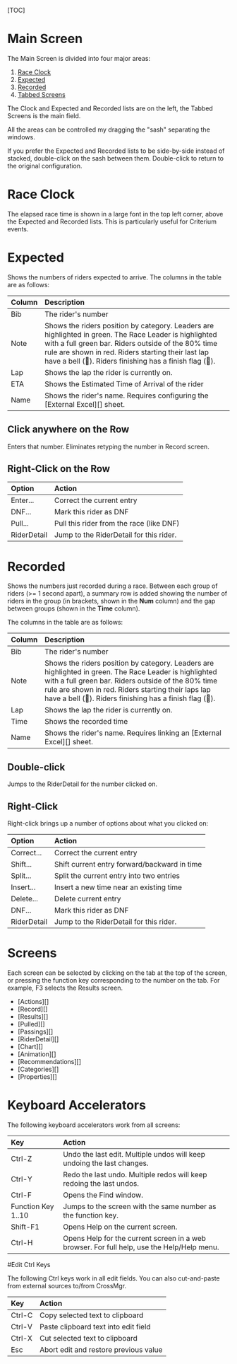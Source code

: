 [TOC]

# Main Screen
The Main Screen is divided into four major areas:

1. [Race Clock](#race-clock)
1. [Expected](#expected)
1. [Recorded](#recorded)
1. [Tabbed Screens](#screens)

The Clock and Expected and Recorded lists are on the left, the Tabbed Screens is the main field.

All the areas can be controlled my dragging the "sash" separating the windows.

If you prefer the Expected and Recorded lists to be side-by-side instead of stacked, double-click on the sash between them.  Double-click to return to the original configuration.

# Race Clock
The elapsed race time is shown in a large font in the top left corner, above the Expected and Recorded lists.  This is particularly useful for Criterium events.

# Expected
Shows the numbers of riders expected to arrive.  The columns in the table are as follows:

Column|Description
:-----|:----------
Bib|The rider's number
Note|Shows the riders position by category.  Leaders are highlighted in green.  The Race Leader is highlighted with a full green bar.  Riders outside of the 80% time rule are shown in red.  Riders starting their last lap have a bell (🔔).  Riders finishing has a finish flag (🏁).
Lap|Shows the lap the rider is currently on.
ETA|Shows the Estimated Time of Arrival of the rider
Name|Shows the rider's name.  Requires configuring the [External Excel][] sheet.

## Click anywhere on the Row
Enters that number.  Eliminates retyping the number in Record screen.

## Right-Click on the Row

Option|Action
:-----|:-----
Enter...|Correct the current entry
DNF...|Mark this rider as DNF
Pull...|Pull this rider from the race (like DNF)
RiderDetail|Jump to the RiderDetail for this rider.

# Recorded
Shows the numbers just recorded during a race.  Between each group of riders (>= 1 second apart), a summary row is added showing the number of riders in the group (in brackets, shown in the __Num__ column) and the gap between groups (shown in the __Time__ column).

The columns in the table are as follows:

Column|Description
:-----|:----------
Bib|The rider's number
Note|Shows the riders position by category.  Leaders are highlighted in green.  The Race Leader is highlighted with a full green bar.  Riders outside of the 80% time rule are shown in red.  Riders starting their laps lap have a bell (🔔).  Riders finishing has a finish flag (🏁).
Lap|Shows the lap the rider is currently on.
Time|Shows the recorded time
Name|Shows the rider's name.  Requires linking an [External Excel][] sheet.

## Double-click
Jumps to the RiderDetail for the number clicked on.

## Right-Click
Right-click brings up a number of options about what you clicked on:

Option|Action
:-----|:-----
Correct...|Correct the current entry
Shift...|Shift current entry forward/backward in time
Split...|Split the current entry into two entries
Insert...|Insert a new time near an existing time
Delete...|Delete current entry
DNF...|Mark this rider as DNF
RiderDetail|Jump to the RiderDetail for this rider.

# Screens

Each screen can be selected by clicking on the tab at the top of the screen, or pressing the function key corresponding to the number on the tab.
For example, F3 selects the Results screen.

* [Actions][]
* [Record][]
* [Results][]
* [Pulled][]
* [Passings][]
* [RiderDetail][]
* [Chart][]
* [Animation][]
* [Recommendations][]
* [Categories][]
* [Properties][]

# Keyboard Accelerators

The following keyboard accelerators work from all screens:

Key|Action
:--|:-----
Ctrl-Z|Undo the last edit.  Multiple undos will keep undoing the last changes.
Ctrl-Y|Redo the last undo.  Multiple redos will keep redoing the last undos.
Ctrl-F|Opens the Find window.
Function Key 1..10|Jumps to the screen with the same number as the function key.
Shift-F1|Opens Help on the current screen.
Ctrl-H|Opens Help for the current screen in a web browser.  For full help, use the Help/Help menu.

#Edit Ctrl Keys

The following Ctrl keys work in all edit fields.  You can also cut-and-paste from external sources to/from CrossMgr.

Key|Action
:--|:-----
Ctrl-C|Copy selected text to clipboard
Ctrl-V|Paste clipboard text into edit field
Ctrl-X|Cut selected text to clipboard
Esc|Abort edit and restore previous value
